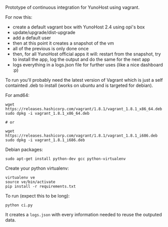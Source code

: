 Prototype of continuous integration for YunoHost using vagrant.

For now this:

* create a default vagrant box with YunoHost 2.4 using opi's box
* update/upgrade/dist-upgrade
* add a default user
* then at this point it creates a snapshot of the vm
* all of the previous is only done once
* then, for all YunoHost official apps it will: restart from the snapshot, try to install the app, log the output and do the same for the next app
* logs everything in a logs.json file for further uses (like a nice dashboard :p)

To run you'll probably need the latest version of Vagrant which is just a self containted .deb to install (works on ubuntu and is targeted for debian).

For amd64:

    wget https://releases.hashicorp.com/vagrant/1.8.1/vagrant_1.8.1_x86_64.deb
    sudo dpkg -i vagrant_1.8.1_x86_64.deb

    # or

    wget https://releases.hashicorp.com/vagrant/1.8.1/vagrant_1.8.1_i686.deb
    sudo dpkg -i vagrant_1.8.1_i686.deb

Debian packages:

    sudo apt-get install python-dev gcc python-virtualenv

Create your python virtualenv:

    virtualenv ve
    source ve/bin/activate
    pip install -r requirements.txt

To run (expect this to be long):

    python ci.py

It creates a `logs.json` with every information needed to reuse the outputed data.
